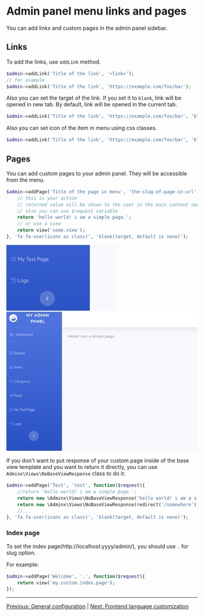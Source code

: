 # Admin panel menu links and pages
You can add links and custom pages in the admin panel sidebar.

## Links
To add the links, use `addLink` method.

```php
$admin->addLink('Title of the link', '<link>');
// for example
$admin->addLink('Title of the link', 'https://example.com/foo/bar');
```

Also you can set the target of the link. If you set it to `blank`, link will be opened in new tab. By default, link will be opened in the current tab.

```php
$admin->addLink('Title of the link', 'https://example.com/foo/bar', 'blank');
```

Also you can set icon of the item in menu using css classes.

```php
$admin->addLink('Title of the link', 'https://example.com/foo/bar', 'blank', 'fa fa-user'); // fontawesome
```

## Pages
You can add custom pages to your admin panel. They will be accessible from the menu.

```php
$admin->addPage('Title of the page in menu', 'the-slug-of-page-in-url', function($request){
    // this is your action
    // returned value will be shown to the user in the main content section of the template
    // also you can use $request variable
    return 'hello world! i am a simple page.';
    // or use a view
    return view('some.view');
}, 'fa fa-user(icons as class)', 'blank(target, default is none)');
```

<img src="/doc/images/page-in-menu.png" />

<img src="/doc/images/page.png" />

If you don't want to put response of your custom page inside of the base view template and you want to return it directly, you can use `Adminx\Views\NoBaseViewResponse` class to do it:

```php
$admin->addPage('Test', 'test', function($request){
    //return 'hello world! i am a simple page.';
    return new \Adminx\Views\NoBaseViewResponse('hello world! i am a simple page.');
    return new \Adminx\Views\NoBaseViewResponse(redirect('/somewhere'));
    //...
}, 'fa fa-user(icons as class)', 'blank(target, default is none)');
```

### Index page
To set the index page(http://localhost:yyyy/admin/), you should use `.` for slug option.

For example:

```php
$admin->addPage('Welcome', '.', function($request){
    return view('my.custom.index.page');
});
```

---

[Previous: General configuration](00_general_configuration.md) | [Next: Frontend language customization](02_lang.md)

